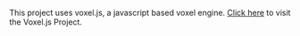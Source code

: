 This project uses voxel.js, a javascript based voxel engine. [Click here](https://github.com/voxel) to visit the Voxel.js Project.
